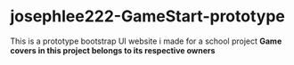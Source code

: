 # josephlee222-GameStart-prototype

This is a prototype bootstrap UI website i made for a school project
**Game covers in this project belongs to its respective owners**
